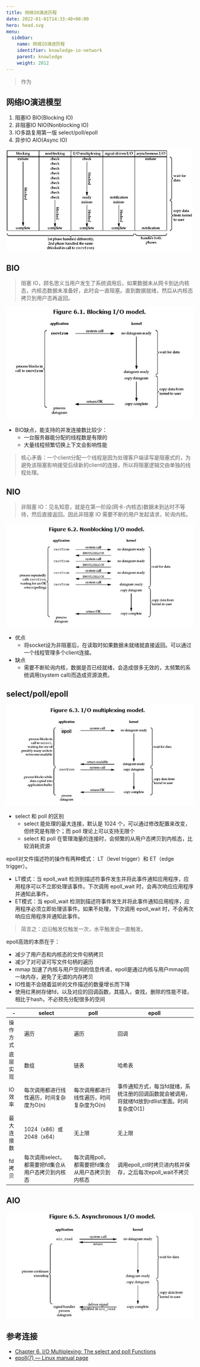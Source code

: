 ```yaml
---
title: 网络IO演进历程
date: 2022-01-01T14:33:48+08:00
hero: head.svg
menu:
  sidebar:
    name: 网络IO演进历程
    identifier: knowledge-io-network
    parent: knowledge
    weight: 2012
---
```


> 作为

## 网络IO演进模型

1. 阻塞IO BIO(Blocking IO)
2. 非阻塞IO NIO(Nonblocking IO)
3. IO多路复用第一版 select/poll/epoll
4. 异步IO AIO(Async IO)

![io_comparison](io_comparison.png)

## BIO

> 阻塞 IO，顾名思义当用户发生了系统调用后，如果数据未从网卡到达内核态，内核态数据未准备好，此时会一直阻塞。直到数据就绪，然后从内核态拷贝到用户态再返回。

![bio](bio.png)

- BIO缺点，能支持的并发连接数比较少：
  - 一台服务器能分配的线程数是有限的
  - 大量线程频繁切换上下文会影响性能

> 核心矛盾：一个client分配一个线程是因为处理客户端读写是阻塞式的，为避免该阻塞影响接受后续新的client的连接，所以将阻塞逻辑交由单独的线程处理。

## NIO

> 非阻塞 IO：见名知意，就是在第一阶段(网卡-内核态)数据未到达时不等待，然后直接返回。因此非阻塞 IO 需要不断的用户发起请求，轮询内核。

![nio](nio.png)

- 优点
  - 将socket设为非阻塞后，在读取时如果数据未就绪就直接返回。可以通过一个线程管理多个client连接。
- 缺点
  - 需要不断轮询内核，数据是否已经就绪，会造成很多无效的，太频繁的系统调用(system call)而造成资源浪费。

## select/poll/epoll

![poll](poll.png)

- select 和 poll 的区别
  - select 能处理的最大连接，默认是 1024 个，可以通过修改配置来改变，但终究是有限个；而 poll 理论上可以支持无限个
  - select 和 poll 在管理海量的连接时，会频繁的从用户态拷贝到内核态，比较消耗资源

epoll对文件描述符的操作有两种模式： LT（level trigger）和 ET（edge trigger）。

- LT模式：当 epoll_wait 检测到描述符事件发生并将此事件通知应用程序，应用程序可以不立即处理该事件。下次调用 epoll_wait 时，会再次响应应用程序并通知此事件。
- ET模式：当 epoll_wait 检测到描述符事件发生并将此事件通知应用程序，应用程序必须立即处理该事件。如果不处理，下次调用 epoll_wait 时，不会再次响应应用程序并通知此事件。

> 简言之：边沿触发仅触发一次，水平触发会一直触发。

epoll高效的本质在于：

- 减少了用户态和内核态的文件句柄拷贝
- 减少了对可读可写文件句柄的遍历
- mmap 加速了内核与用户空间的信息传递，epoll是通过内核与用户mmap同一块内存，避免了无谓的内存拷贝
- IO性能不会随着监听的文件描述的数量增长而下降
- 使用红黑树存储fd，以及对应的回调函数，其插入，查找，删除的性能不错，相比于hash，不必预先分配很多的空间

| -     | select                        | poll                        | epoll                                                   |
|-------|-------------------------------|-----------------------------|---------------------------------------------------------|
| 操作方式  | 遍历                            | 遍历                          | 回调                                                      |
| 底层实现  | 数组                            | 链表                          | 哈希表                                                     |
| IO效率  | 每次调用都进行线性遍历，时间复杂度为O(n)        | 每次调用都进行线性遍历，时间复杂度为O(n)      | 事件通知方式，每当fd就绪，系统注册的回调函数就会被调用，将就绪fd放到rdllist里面。时间复杂度O(1) |
| 最大连接数 | 1024（x86）或 2048（x64）          | 无上限                         | 无上限                                                     |
| fd拷贝  | 每次调用select，都需要把fd集合从用户态拷贝到内核态 | 每次调用poll，都需要把fd集合从用户态拷贝到内核态 | 调用epoll_ctl时拷贝进内核并保存，之后每次epoll_wait不拷贝                  |

## AIO

![aio](aio.png)


## 参考连接

- [Chapter 6. I/O Multiplexing: The select and poll Functions](https://www.masterraghu.com/subjects/np/introduction/unix_network_programming_v1.3/ch06.html)
- [epoll(7) — Linux manual page](https://man7.org/linux/man-pages/man7/epoll.7.html)


